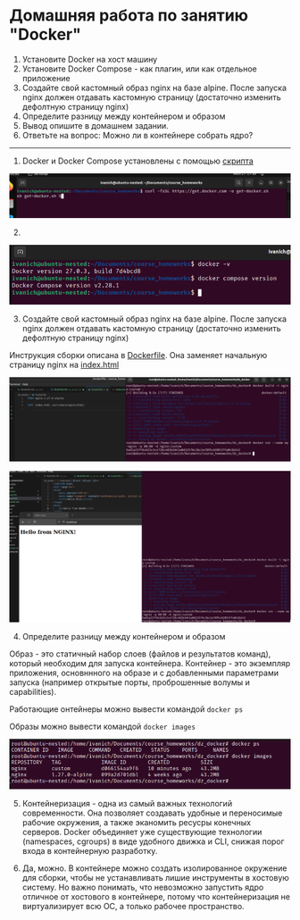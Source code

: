 # Домашняя работа по занятию "Docker"
1. Установите Docker на хост машину
2. Установите Docker Compose - как плагин, или как отдельное приложение
3. Создайте свой кастомный образ nginx на базе alpine. После запуска nginx должен отдавать кастомную страницу (достаточно изменить дефолтную страницу nginx)
4. Определите разницу между контейнером и образом
5. Вывод опишите в домашнем задании.
6. Ответьте на вопрос: Можно ли в контейнере собрать ядро?

---
1. Docker и Docker Compose установлены с помощью [скрипта](https://github.com/docker/docker-install)

![1](./images/1.png)

2. 

![2](./images/2.png)

3. Создайте свой кастомный образ nginx на базе alpine. После запуска nginx должен отдавать кастомную страницу (достаточно изменить дефолтную страницу nginx)

Инструкция сборки описана в [Dockerfile](./Dockerfile). Она заменяет начальную страницу nginx на [index.html](./index.html)

![3](./images/3.png)

![4](./images/4.png)

4. Определите разницу между контейнером и образом

Образ - это статичный набор слоев (файлов и результатов команд), который необходим для запуска контейнера. Контейнер - это экземпляр приложения, основннного на образе и с добавленными параметрами запуска (например открытые порты, проброшенные волумы и capabilities). 

Работающие онтейнеры можно вывести командой `docker ps`

Образы можно вывести командой `docker images`

![5](./images/5.png)

5. Контейнеризация - одна из самый важных технологий современности. Она позволяет создавать удобные и переносимые рабочие окружения, а также эканомить ресусры конечных серверов. Docker объединяет уже существующие технологии (namespaces, cgroups) в виде удобного движка и CLI, снижая порог входа в контейнерную разработку. 

6. Да, можно. В контейнере можно создать изолированное окружение для сборки, чтобы не устанавливать лишие инструменты в хостовую систему. Но важно понимать, что невозможно запустить ядро отличное от хостового в контейнере, потому что контейнеризация не виртуализирует всю ОС, а только рабочее пространство. 